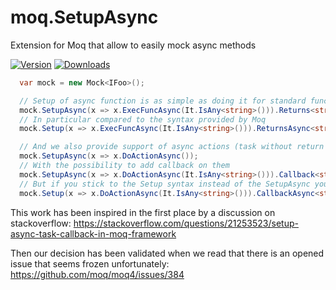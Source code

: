 # moq.SetupAsync

Extension for Moq that allow to easily mock async methods

[![Version](https://img.shields.io/nuget/v/Talentsoft.Moq.SetupAsync.svg)](https://www.nuget.org/packages/Talentsoft.Moq.SetupAsync)
[![Downloads](https://img.shields.io/nuget/dt/Talentsoft.Moq.SetupAsync.svg)](https://www.nuget.org/packages/Talentsoft.Moq.SetupAsync)

```csharp
  var mock = new Mock<IFoo>();

  // Setup of async function is as simple as doing it for standard function
  mock.SetupAsync(x => x.ExecFuncAsync(It.IsAny<string>())).Returns<string>(s => "hello " + s);
  // In particular compared to the syntax provided by Moq
  mock.Setup(x => x.ExecFuncAsync(It.IsAny<string>())).ReturnsAsync<string, IFoo, object>(s => "hello " + s);

  // And we also provide support of async actions (task without return value), which are missing in Moq
  mock.SetupAsync(x => x.DoActionAsync());
  // With the possibility to add callback on them
  mock.SetupAsync(x => x.DoActionAsync(It.IsAny<string>())).Callback<string>(s => { });
  // But if you stick to the Setup syntax instead of the SetupAsync you can also use our new CallbackAsync extension
  mock.Setup(x => x.DoActionAsync(It.IsAny<string>())).CallbackAsync<string, IFoo>(s => {});
```

This work has been inspired in the first place by a discussion on stackoverflow:
https://stackoverflow.com/questions/21253523/setup-async-task-callback-in-moq-framework

Then our decision has been validated when we read that there is an opened issue that seems frozen unfortunately:
https://github.com/moq/moq4/issues/384
